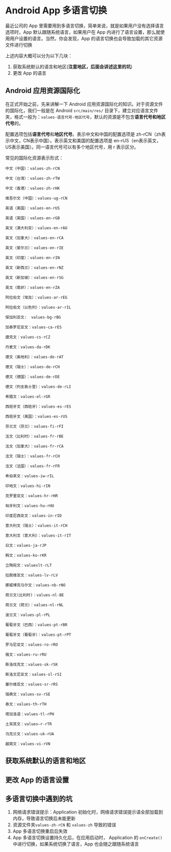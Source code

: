 # Android App 多语言切换
最近公司的 App 里需要用到多语言切换，简单来说，就是如果用户没有选择语言选项时，App 默认跟随系统语言，如果用户在 App 内进行了语言设置，那么就使用用户设置的语言。当然，你会发现，App 的语言切换也会导致加载的其它资源文件进行切换

上述内容大概可以分为以下几块：

1. 获取系统默认的语言和地区(**注意地区，后面会讲述这里的坑**)
2. 更改 App 的语言

## Android 应用资源国际化
在正式开始之前，先来讲解一下 Android 应用资源国际化的知识。对于资源文件的国际化，我们一般是在 Android `src/main/res/` 目录下，建立对应语言文件夹，格式一般为：`values-语言代号-地区代号`，默认的资源是不包含**语言代号和地区代号**的。

配置选项包括**语言代号**和**地区代号**。表示中文和中国的配置选项是 zh-rCN（zh表示中文，CN表示中国）。表示英文和美国的配置选项是 en-rUS（en表示英文，US表示美国）。同一语言代号可以有多个地区代号，用 r 表示区分。

常见的国际化资源表示形式：

```
中文（中国）：values-zh-rCN

中文（台湾）：values-zh-rTW

中文（香港）：values-zh-rHK

维吾尔文（中国）：values-ug-rCN

英语（美国）：values-en-rUS

英语（英国）：values-en-rGB

英文（澳大利亚）：values-en-rAU

英文（加拿大）：values-en-rCA

英文（爱尔兰）：values-en-rIE

英文（印度）：values-en-rIN

英文（新西兰）：values-en-rNZ

英文（新加坡）：values-en-rSG

英文（南非）：values-en-rZA

阿拉伯文（埃及）：values-ar-rEG

阿拉伯文（以色列）：values-ar-rIL

保加利亚文:  values-bg-rBG

加泰罗尼亚文：values-ca-rES

捷克文：values-cs-rCZ

丹麦文：values-da-rDK

德文（奥地利）：values-de-rAT

德文（瑞士）：values-de-rCH

德文（德国）：values-de-rDE

德文（列支敦士登）：values-de-rLI

希腊文：values-el-rGR

西班牙文（西班牙）：values-es-rES

西班牙文（美国）：values-es-rUS

芬兰文（芬兰）：values-fi-rFI

法文（比利时）：values-fr-rBE

法文（加拿大）：values-fr-rCA

法文（瑞士）：values-fr-rCH

法文（法国）：values-fr-rFR

希伯来文：values-iw-rIL

印地文：values-hi-rIN

克罗里亚文：values-hr-rHR

匈牙利文：values-hu-rHU

印度尼西亚文：values-in-rID

意大利文（瑞士）：values-it-rCH

意大利文（意大利）：values-it-rIT

日文：values-ja-rJP

韩文：values-ko-rKR

立陶宛文：valueslt-rLT

拉脱维亚文：values-lv-rLV

挪威博克马尔文：values-nb-rNO

荷兰文(比利时)：values-nl-BE

荷兰文（荷兰）：values-nl-rNL

波兰文：values-pl-rPL

葡萄牙文（巴西）：values-pt-rBR

葡萄牙文（葡萄牙）：values-pt-rPT

罗马尼亚文：values-ro-rRO

俄文：values-ru-rRU

斯洛伐克文：values-sk-rSK

斯洛文尼亚文：values-sl-rSI

塞尔维亚文：values-sr-rRS

瑞典文：values-sv-rSE

泰文：values-th-rTH

塔加洛语：values-tl-rPH

土耳其文：values–r-rTR

乌克兰文：values-uk-rUA

越南文：values-vi-rVN
```

## 获取系统默认的语言和地区

## 更改 App 的语言设置

## 多语言切换中遇到的坑
1. 网络请求错误提示：Application 初始化时，网络请求错误提示语全部加载到内存，导致语言切换后未能更新
2. 资源文件夹`values-zh-rCN` 和 `values-zh` 导致的错误
3. App 多语言切换重启后失效
4. App 多语言切换设置持久化后，在应用启动时， Application 的 `onCreate()` 中进行切换，如果系统切换了语言，App 也会随之跟随系统语言

